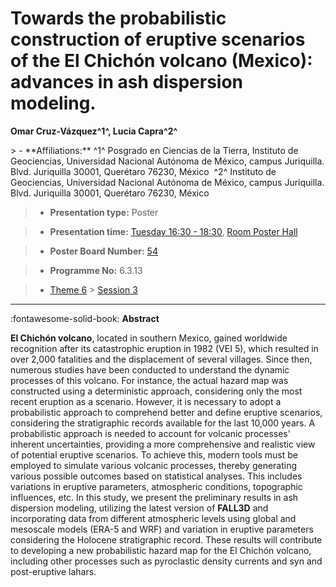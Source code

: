 # Towards the probabilistic construction of eruptive scenarios of the El Chichón volcano (Mexico): advances in ash dispersion modeling.

**Omar Cruz-Vázquez^1^, Lucia Capra^2^**

<!-- more -->> - **Affiliations:** ^1^ Posgrado en Ciencias de la Tierra, Instituto de Geociencias, Universidad Nacional Autónoma de México, campus Juriquilla. Blvd. Juriquilla 30001, Querétaro 76230, México  ^2^ Instituto de Geociencias, Universidad Nacional Autónoma de México, campus Juriquilla. Blvd. Juriquilla 30001, Querétaro 76230, México 

> - **Presentation type:** Poster

> - **Presentation time:** [Tuesday 16:30 - 18:30](../sessions_comparison.md#__tabbed_2_6), [Room Poster Hall](../maps_venue.md#__tabbed_1_1)

> - **Poster Board Number:** [54](../map_poster_boards.md#tuesday)

> - **Programme No:** 6.3.13

> - [Theme 6](../theme6.md) > [Session 3](../sessions/session-6-3.md)

--- 

:fontawesome-solid-book: **Abstract**

**El Chichón volcano**, located in southern Mexico, gained worldwide recognition after its catastrophic eruption in 1982 (VEI 5), which resulted in over 2,000 fatalities and the displacement of several villages. Since then, numerous studies have been conducted to understand the dynamic processes of this volcano. For instance, the actual hazard map was constructed using a deterministic approach, considering only the most recent eruption as a scenario. However, it is necessary to adopt a probabilistic approach to comprehend better and define eruptive scenarios, considering the stratigraphic records available for the last 10,000 years.
A probabilistic approach is needed to account for volcanic processes' inherent uncertainties, providing a more comprehensive and realistic view of potential eruptive scenarios. To achieve this, modern tools must be employed to simulate various volcanic processes, thereby generating various possible outcomes based on statistical analyses. This includes variations in eruptive parameters, atmospheric conditions, topographic influences, etc.
In this study, we present the preliminary results in ash dispersion modeling, utilizing the latest version of **FALL3D** and incorporating data from different atmospheric levels using global and mesoscale models (ERA-5 and WRF) and variation in eruptive parameters considering the Holocene stratigraphic record. These results will contribute to developing a new probabilistic hazard map for the El Chichón volcano, including other processes such as pyroclastic density currents and syn and post-eruptive lahars.

